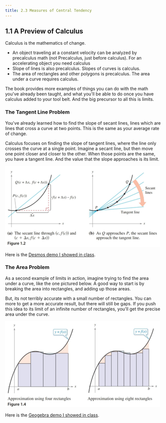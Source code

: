 ```yaml
---
title: 2.3 Measures of Central Tendency
---
```


## 1.1 A Preview of Calculus

Calculus is the mathematics of change.

- An object traveling at a constant velocity can be analyzed by precalculus math (not Precalculus, just before calculus). For an accelerating object you need calculus
- Slope of lines is also precalculus. Slopes of curves is calculus.
- The area of rectangles and other polygons is precalculus. The area under a curve requires calculus.

The book provides more examples of things you can do with the math you've already been taught, and what you'll be able to do once you have calculus added to your tool belt. And the big precursor to all this is limits.

### The Tangent Line Problem

You've already learned how to find the slope of secant lines, lines which are lines that cross a curve at two points. This is the same as your average rate of change.

Calculus focuses on finding the slope of tangent lines, where the line only crosses the curve at a single point. Imagine a secant line, but then move one point closer and closer to the other. When those points are the same, you have a tangent line. And the value that the slope approaches is its limit.

<img src="../img/figure-1.2.png" width="500" alt="Figure 1.2 from text">

Here is the [Desmos demo I showed in class](https://www.desmos.com/calculator/ndruflgw8x).

### The Area Problem

As a second example of limits in action, imagine trying to find the area under a curve, like the one pictured below. A good way to start is by breaking the area into rectangles, and adding up those areas.

But, its not terribly accurate with a small number of rectangles. You can more to get a more accurate result, but there will still be gaps. If you push this idea to its limit of an infinite number of rectangles, you'll get the precise area under the curve.

<img src="../img/figure-1.4.png" width="500" alt="Figure 1.4 from text">

Here is the [Geogebra demo I showed in class](https://www.geogebra.org/m/CvMuWxcT).